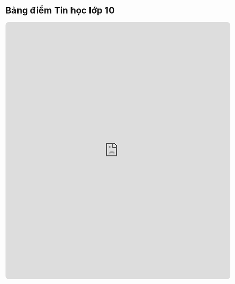 # Bảng điểm Tin học lớp 10

<div>
    <iframe style="border-radius:10px; border: 0px;"
        src="https://script.google.com/macros/s/AKfycbxx-Zj66UnDUzmkRBlHCBWYYd6l5N8IVrD8GNoP7vKM9T9xZXWMkmoRrN1fLCrSLTGelw/exec"
        height="800px" width="700px" frameBorder=0></iframe>
</div>
